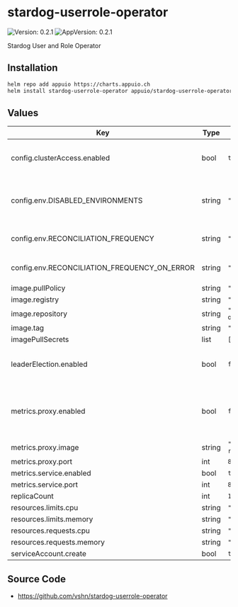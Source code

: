 # stardog-userrole-operator

![Version: 0.2.1](https://img.shields.io/badge/Version-0.2.1-informational?style=flat-square) ![AppVersion: 0.2.1](https://img.shields.io/badge/AppVersion-0.2.1-informational?style=flat-square)

Stardog User and Role Operator

## Installation

```bash
helm repo add appuio https://charts.appuio.ch
helm install stardog-userrole-operator appuio/stardog-userrole-operator
```
<!---
The README.md file is automatically generated with helm-docs!

Edit the README.gotmpl.md template instead.
-->

## Values

| Key | Type | Default | Description |
|-----|------|---------|-------------|
| config.clusterAccess.enabled | bool | `true` | Enable cluster access to operator |
| config.env.DISABLED_ENVIRONMENTS | string | `""` | semicolon separated ex: "stardog-test;stardog-prod" |
| config.env.RECONCILIATION_FREQUENCY | string | `"30s"` | Reconciliation frequency of CRD |
| config.env.RECONCILIATION_FREQUENCY_ON_ERROR | string | `"5m"` | Reconciliation frequency of CRD on error |
| image.pullPolicy | string | `"Always"` |  |
| image.registry | string | `"ghcr.io"` |  |
| image.repository | string | `"vshn/stardog-userrole-operator"` |  |
| image.tag | string | `"v0.2.0"` |  |
| imagePullSecrets | list | `[]` |  |
| leaderElection.enabled | bool | `false` | Enable leader election for multiple replicas |
| metrics.proxy.enabled | bool | `false` | Enable metrics via service behind a authenticated proxy |
| metrics.proxy.image | string | `"gcr.io/kubebuilder/kube-rbac-proxy:v0.12.0"` | Proxy image |
| metrics.proxy.port | int | `8443` |  |
| metrics.service.enabled | bool | `true` |  |
| metrics.service.port | int | `8080` |  |
| replicaCount | int | `1` |  |
| resources.limits.cpu | string | `"100m"` |  |
| resources.limits.memory | string | `"100Mi"` |  |
| resources.requests.cpu | string | `"30m"` |  |
| resources.requests.memory | string | `"20Mi"` |  |
| serviceAccount.create | bool | `true` |  |

## Source Code

* <https://github.com/vshn/stardog-userrole-operator>

<!---
Common/Useful Link references from values.yaml
-->
[resource-units]: https://kubernetes.io/docs/concepts/configuration/manage-resources-containers/#resource-units-in-kubernetes
[prometheus-operator]: https://github.com/coreos/prometheus-operator
